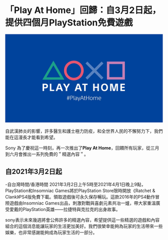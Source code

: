 # 「Play At Home」回歸：自3月2日起，提供四個月PlayStation免費遊戲


![play at home](asset/c1da04888514f01ef96a8a7fbe1a73da2abdb784.webp)


自武漢肺炎的影響，許多醫生和護士極力防疫，和全世界人民的不懈努力下，我們能在這漫長才能看到希望。

Sony 為了慶祝這一時刻，再一次推出了**Play At Home**，回饋所有玩家，從三月到六月會推出一系列免費的＂精選內容＂。

## 自2021年3月2日起

-自台灣時間/香港時間 2021年3月2日上午5時至2021年4月1日晚上9點，PlayStation和Insomniac Games將於PlayStation Store限時開放《Ratchet & Clank》PS4版免費下載。領取遊戲後可永久保存暢玩。這款2016年的PS4動作冒險遊戲由Insomniac Games出品，刺激對戰與喜劇元素共冶一爐，帶大家重溫廣受愛戴的PlayStation英雄——拉捷特與克拉克的出身故事。


sony表示未來幾週將會公佈許多的精選內容，希望提供這一些精選的遊戲和內容組合的這個消息能讓玩家的生活更加美好。我們很榮幸能夠為玩家的生活帶來一些娛樂，也非常感謝能夠成為玩家生活的一部分。
